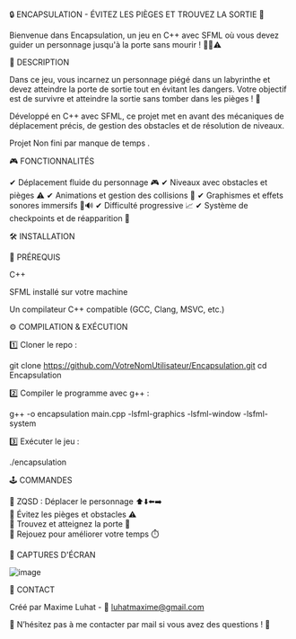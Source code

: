 🔒 ENCAPSULATION - ÉVITEZ LES PIÈGES ET TROUVEZ LA SORTIE 🚪

Bienvenue dans Encapsulation, un jeu en C++ avec SFML où vous devez guider un personnage jusqu'à la porte sans mourir ! 🏃‍♂️⚠️

📝 DESCRIPTION

Dans ce jeu, vous incarnez un personnage piégé dans un labyrinthe et devez atteindre la porte de sortie tout en évitant les dangers.
Votre objectif est de survivre et atteindre la sortie sans tomber dans les pièges ! 🎯

Développé en C++ avec SFML, ce projet met en avant des mécaniques de déplacement précis, de gestion des obstacles et de résolution de niveaux.

Projet Non fini par manque de temps .

🎮 FONCTIONNALITÉS

✔ Déplacement fluide du personnage 🎮
✔ Niveaux avec obstacles et pièges ⚠️
✔ Animations et gestion des collisions 🎥
✔ Graphismes et effets sonores immersifs 🎨🔊
✔ Difficulté progressive 📈
✔ Système de checkpoints et de réapparition 🔄

🛠 INSTALLATION

📌 PRÉREQUIS

C++

SFML installé sur votre machine

Un compilateur C++ compatible (GCC, Clang, MSVC, etc.)

⚙️ COMPILATION & EXÉCUTION

1️⃣ Cloner le repo :

git clone https://github.com/VotreNomUtilisateur/Encapsulation.git
cd Encapsulation

2️⃣ Compiler le programme avec g++ :

g++ -o encapsulation main.cpp -lsfml-graphics -lsfml-window -lsfml-system

3️⃣ Exécuter le jeu :

./encapsulation

🕹 COMMANDES

🔹 ZQSD : Déplacer le personnage ⬆️⬇️⬅️➡️  
🔹 Évitez les pièges et obstacles ⚠️  
🔹 Trouvez et atteignez la porte 🚪  
🔹 Rejouez pour améliorer votre temps ⏱️  


📸 CAPTURES D'ÉCRAN

![image](https://github.com/user-attachments/assets/fbcecc19-c32d-41a8-a6b4-a5351fd7c846)




📧 CONTACT

Créé par Maxime Luhat - 📩 luhatmaxime@gmail.com

📢 N’hésitez pas à me contacter par mail si vous avez des questions ! 🚀
